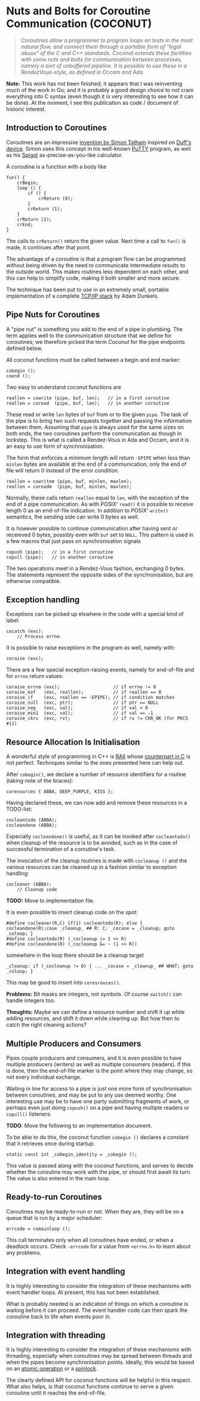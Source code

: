 # Nuts and Bolts for Coroutine Communication (COCONUT)

> *Coroutines allow a programmer to program loops en tests in the most natural
> flow, and connect them through a portable form of "legal abuse" of the C and
> C++ standards.  Coconut extends these facilities with some nuts and bolts
> for communication between processes, namely a sort of unbuffered pipeline.
> It is possible to use these in a RendezVous-style, as defined in Occam and
> Ada.*

**Note:** This work has not been finished; it appears that I was reinventing
much of the work in Go; and it is probably a good design choice to not cram
everything into C syntax (even though it is very interesting to see how it
can be done).  At the moment, I see this publication as code / document of
historic interest.

## Introduction to Coroutines

Coroutines are an impressive
[invention by Simon Tatham](http://www.chiark.greenend.org.uk/~sgtatham/coroutines.html)
inspired on
[Duff's device](http://www.lysator.liu.se/c/duffs-device.html).
Simon uses this concept in his well-known
[PuTTY](http://www.chiark.greenend.org.uk/~sgtatham/putty/)
program, as well as his
[Spigot](http://tartarus.org/~simon-git/gitweb/?p=spigot.git;a=blob;f=trig.cpp)
as-precise-as-you-like calculator.

A coroutine is a function with a body like

    fun() {
        crBegin;
        loop () {
            if () {
                crReturn (0);
            }
            crReturn (1);
        }
        crReturn (2);
        crEnd;
    }

The calls to `crReturn()` return the given value.  Next time a call to `fun()` is
made, it continues after that point.

The advantage of a coroutine is that a program flow can be programmed without being
driven by the need to communicate intermediate results to the outside world.  This
makes routines less dependent on each other, and this can help to simplify code,
making it both smaller and more secure.

The technique has been put to use in an extremely small, portable implementation
of a complete
[TCP/IP stack](http://citeseerx.ist.psu.edu/viewdoc/download?rep=rep1&type=pdf&doi=10.1.1.154.2510)
by Adam Dunkels.

## Pipe Nuts for Coroutines

A "pipe nut" is something you add to the end of a pipe in plumbing.  The term applies
well to the communication structure that we define for coroutines; we therefore
picked the term *Coconut* for the pipe endpoints defined below.

All coconut functions must be called between a begin and end marker:

    cobegin ();
    coend ();

Two easy to understand coconut functions are

    reallen = cowrite (pipe, buf, len);   // in a first coroutine
    reallen = coread  (pipe, buf, len);   // in another coroutine

These read or write `len` bytes of `buf` from or to the given `pipe`.  The task
of the pipe is to bring two such requests together and passing the information
between them.  Assuming that `pipe` is always used for the same sizes on both
ends, the two coroutines perform the communication as though in lockstep.  This
is what is called a Rendez-Vous in Ada and Occam, and it is an easy to use
form of synchronisation.

The form that enforces a minimum length will return `-EPIPE` when less than
`minlen` bytes are available at the end of a communication; only the end of file
will return 0 instead of the error condition.

    reallen = cowritem (pipe, buf, minlen, maxlen);
    reallen = coreadm  (pipe, buf, minlen, maxlen);

Normally, these calls return `reallen` equal to `len`, with the exception of
the end of a pipe communication.  As with POSIX' `read()` it is possible to
receive length 0 as an end-of-file indication.  In addition to POSIX' `write()`
semantics, the sending side can write 0 bytes as well.

It is however possible to continue communication after having sent or receieved
0 bytes, possibly even with `buf` set to `NULL`.  This pattern is used in a
few macros that just pass on synchronisation signals

    copush (pipe);   // in a first coroutine
    copull (pipe);   // in another coroutine

The two operations meet in a Rendez-Vous fashion, exchanging 0 bytes.  The
statements represent the opposite sides of the synchronisation, but are
otherwise compatible.


## Exception handling

Exceptions can be picked up elswhere in the code with a special kind of label:

    cocatch (exc):
        // Process errno

It is possible to raise exceptions in the program as well, namely with:

    coraise (exc);

There are a few special exception-raising events, namely for end-of-file
and for `errno` return values:

    coraise_errno (exc);                    // if errno != 0
    coraise_eof   (exc, reallen);           // if reallen == 0
    coraise_if    (exc, reallen == -EPIPE); // if condition matches
    coraise_null  (exc, ptr);               // if ptr == NULL
    coraise_neg   (exc, val);               // if val < 0
    coraise_min1  (exc, val);               // if val == -1
    coraise_ckrv  (exc, rv);                // if rv != CKR_OK (for PKCS #11)


## Resource Allocation Is Initialisation

A wonderful style of programming in C++ is
[RAII](https://en.wikipedia.org/wiki/Resource_Acquisition_Is_Initialization)
whose
[counterpart in C](https://vilimpoc.org/research/raii-in-c/)
is not perfect.
Techniques similar to the ones presented here can help out.

After `cobegin()`, we declare a number of resource identifiers for a routine
(taking note of the braces):

    coresources { ABBA, DEEP_PURPLE, KISS };

Having declared these, we can now add and remove these resources in a TODO-list:

    cocleantodo (ABBA);
    cocleandone (ABBA);

Especially `cocleandone()` is useful, as it can be invoked after `cocleantodo()`
when cleanup of the resource is to be avoided, such as in the case of successful
termination of a coroutine's task.

The invocation of the cleanup routines is made with `cocleanup ()` and the
various resources can be cleaned up in a fashion similar to exception handling:

    cocleaner (ABBA):
        // Cleanup code

**TODO:** Move to implementation file.

It is even possible to insert cleanup code on the spot:

    #define cocleaner(R,C) if(1) cocleantodo(R); else { cocleandone(R);case _cleanup_ ## R: C; _cocase = _cleanup; goto _coloop; }
    #define cocleantodo(R) (_cocleanup |= 1 << R)
    #define cocleandone(R) (_cocleanup &= ~ (1 << R))

somewhere in the loop there should be a cleanup target

    _cleanup: if (_cocleanup != 0) { ... _cocase = _cleanup_ ## WHAT; goto _coloop; }

This may be good to insert into `coresrouces()`.

**Problems:** Bit masks are integers, not symbols.  Of course `switch()` can handle integers too.

**Thoughts:** Maybe we can define a resource number and shift it up while adding resources, and shift it down while cleaning up.  But how then to catch the right cleaning actions?

## Multiple Producers and Consumers

Pipes couple producers and consumers, and it is even possible to have multiple
producers (writers) as well as multiple consumers (readers).  If this is done,
then the end-of-file marker is the point where they may change, so not every
individual exchange.

Waiting in line for access to a pipe is just one more form of synchronisation
between coroutines, and may be put to any use deemed worthy.  One interesting
use may be to have one party submitting fragments of work, or perhaps even
just doing `copush()` on a pipe and having multiple readers or `copull()`
listeners.

**TODO**: Move the following to an implementation document.

To be able to do this, the coconut function `cobegin ()` declares a constant
that it retrieves once during startup:

    static const int _cobegin_identity = _cobegin ();

This value is passed along with the coconut functions, and serves to decide
whether the coroutine may work with the pipe, or should first await its turn.
The value is also entered in the main loop.


## Ready-to-run Coroutines

Coroutines may be ready-to-run or not.  When they are, they will be on a queue
that is run by a major scheduler:

    errcode = comainloop ();

This call terminates only when all coroutines have ended, or when a deadlock
occurs.  Check `-errcode` for a value from `<errno.h>` to learn about any
problems.


## Integration with event handling

It is highly interesting to consider the integration of these mechanisms with
event handler loops.  At present, this has not been established.

What is probably needed is an indication of things on which a coroutine is
waiting before it can proceed.  The event handler code can then spark the
coroutine back to life when events poor in.


## Integration with threading

It is highly interesting to consider the integration of these mechanisms with
threading, especially when coroutines may be spread between threads and when
the pipes become synchronisation points.  Ideally, this would be based on an
[atomic operation](https://apr.apache.org/docs/apr/1.5/group__apr__atomic.html)
or a
[spinlock](http://www.alexonlinux.com/pthread-mutex-vs-pthread-spinlock).

The clearly defined API for coconut functions will be helpful in this respect.
What also helps, is that coconut functions continue to serve a given coroutine
until it reaches the end-of-file.


